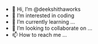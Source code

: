 - 👋 Hi, I’m @deekshithaworks
- 👀 I’m interested in coding
- 🌱 I’m currently learning ...
- 💞️ I’m looking to collaborate on ...
- 📫 How to reach me ...

<!---
deekshithaworks/deekshithaworks is a ✨ special ✨ repository because its `README.md` (this file) appears on your GitHub profile.
You can click the Preview link to take a look at your changes.
--->
